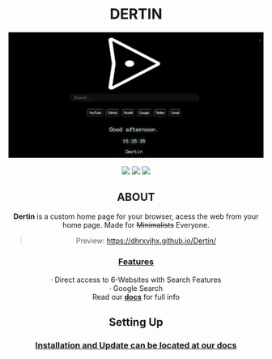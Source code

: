 
<div align="center">
  <h1>DERTIN</h1>
  
<a href="https://dhrxvjhx.github.io/Dertin" target="_blank"> <img src="img/Dertin.png"> </a>

[![](https://img.shields.io/github/license/dhrxvjhx/Dertin?style=for-the-badge)](https://github.com/dhrxvjhx/Dertin/blob/master/LICENSE)
[![](https://img.shields.io/github/v/release/dhrxvjhx/Dertin?style=for-the-badge)](https://github.com/dhrxvjhx/Dertin/releases)
[![](https://img.shields.io/badge/Dowload%20here-Extension-333333?style=for-the-badge)](https://github.com/dhrxvjhx/Dertin/wiki/Installation&Update)

<!--
[![](https://img.shields.io/badge/dynamic/json?label=edge%20add-on&style=for-the-badge&prefix=v&query=%24.version&url=https%3A%2F%2Fmicrosoftedge.microsoft.com%2Faddons%2Fgetproductdetailsbycrxid%2Febmeekkcolklpifhadddodpdmdocipof)](https://microsoftedge.microsoft.com/addons/detail/dertin/ebmeekkcolklpifhadddodpdmdocipof)

[![](https://img.shields.io/badge/Download%20For%20Edge-0078d7?style=for-the-badge&logo=microsoft%20edge&logoColor=white)](https://microsoftedge.microsoft.com/addons/detail/dertin/ebmeekkcolklpifhadddodpdmdocipof)

[![](https://img.shields.io/badge/R/DERTIN-FF4500?style=for-the-badge&logo=reddit&logoColor=white)](https://www.reddit.com/user/DhruvJha11)


[![](https://img.shields.io/badge/dynamic/json?label=edge%20rating&suffix=/5&query=%24.averageRating&url=https%3A%2F%2Fmicrosoftedge.microsoft.com%2Faddons%2Fgetproductdetailsbycrxid%2Febmeekkcolklpifhadddodpdmdocipof&style=for-the-badge)](https://microsoftedge.microsoft.com/addons/detail/dertin/ebmeekkcolklpifhadddodpdmdocipof)-->


## ABOUT
**Dertin** is a custom home page for your browser, acess the web from your home page. Made for ~~Minimalists~~ Everyone.

> Preview: https://dhrxvjhx.github.io/Dertin/


### [Features ](https://github.com/dhrxvjhx/Dertin/wiki/Features)
· Direct access to 6-Websites with Search Features<br/>
· Google Search<br/>
Read our [**docs**](https://github.com/dhrxvjhx/Dertin/wiki/Features) for full info

## Setting Up
### [Installation and Update can be located at our docs](https://github.com/dhrxvjhx/Dertin/wiki/Installation&Update)
</div>
